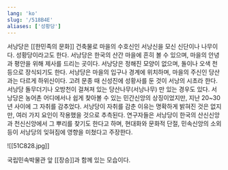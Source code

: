```yaml
---
lang: 'ko'
slug: '/518B4E'
aliases: ['성황당']
---
```


서낭당은 [[한민족의 문화]] 건축물로 마을의 수호신인 서낭신을 모신 신단이나 나무이다. 성황당이라고도 한다.
서낭당은 한국의 산간 마을에 흔히 볼 수 있으며, 마을의 안녕과 평안을 위해 제사를 드리는 곳이다.
서낭당은 정해진 모양이 없으며, 돌이나 오색 천 등으로 장식되기도 한다.
서낭당은 마을의 입구나 경계에 위치하며, 마을의 주신인 당산과는 다르게 하위신이다.
고려 문종 때 신성진에 성황사를 둔 것이 서낭의 시초라 한다.
서낭당 돌무더기나 오방천이 걸쳐져 있는 당산나무(서낭나무) 만 있는 경우도 있다.
서낭당은 농어촌 어디에서나 쉽게 찾아볼 수 있는 민간신앙의 상징이었지만, 지난 20~30년 사이에 그 자취를 감추었다.
서낭당이 자취를 감춘 이유는 명확하게 밝혀진 것은 없지만, 여러 가지 요인이 작용했을 것으로 추측된다.
연구자들은 서낭당이 한국의 산신신앙과 천신신앙에서 그 뿌리를 찾기도 한다고 하며, 현대화와 문화적 단절, 민속신앙의 소외 등이 서낭당의 잊혀짐에 영향을 미쳤다고 주장한다.

![[51C828.jpg]]

국립민속박물관 앞 [[장승]]과 함께 있는 모습이다.
